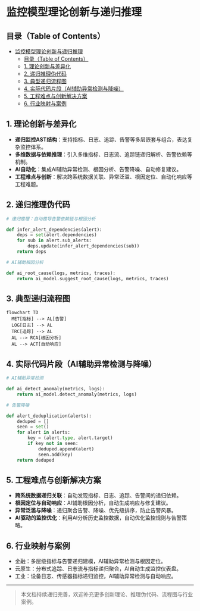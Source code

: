 # 监控模型理论创新与递归推理

## 目录（Table of Contents）

- [监控模型理论创新与递归推理](#监控模型理论创新与递归推理)
  - [目录（Table of Contents）](#目录table-of-contents)
  - [1. 理论创新与差异化](#1-理论创新与差异化)
  - [2. 递归推理伪代码](#2-递归推理伪代码)
  - [3. 典型递归流程图](#3-典型递归流程图)
  - [4. 实际代码片段（AI辅助异常检测与降噪）](#4-实际代码片段ai辅助异常检测与降噪)
  - [5. 工程难点与创新解决方案](#5-工程难点与创新解决方案)
  - [6. 行业映射与案例](#6-行业映射与案例)

## 1. 理论创新与差异化

- **递归监控AST结构**：支持指标、日志、追踪、告警等多层嵌套与组合，表达复杂监控体系。
- **多维数据与依赖推理**：引入多维指标、日志流、追踪链递归解析、告警依赖等机制。
- **AI自动化**：集成AI辅助异常检测、根因分析、告警降噪、自动修复建议。
- **工程难点与创新**：解决跨系统数据关联、异常泛滥、根因定位、自动化响应等工程难题。

## 2. 递归推理伪代码

```python
# 递归推理：自动推导告警依赖链与根因分析

def infer_alert_dependencies(alert):
    deps = set(alert.dependencies)
    for sub in alert.sub_alerts:
        deps.update(infer_alert_dependencies(sub))
    return deps

# AI辅助根因分析

def ai_root_cause(logs, metrics, traces):
    return ai_model.suggest_root_cause(logs, metrics, traces)
```

## 3. 典型递归流程图

```mermaid
flowchart TD
  MET[指标] --> AL[告警]
  LOG[日志] --> AL
  TRC[追踪] --> AL
  AL --> RCA[根因分析]
  AL --> ACT[自动响应]
```

## 4. 实际代码片段（AI辅助异常检测与降噪）

```python
# AI辅助异常检测

def ai_detect_anomaly(metrics, logs):
    return ai_model.detect_anomaly(metrics, logs)

# 告警降噪

def alert_deduplication(alerts):
    deduped = []
    seen = set()
    for alert in alerts:
        key = (alert.type, alert.target)
        if key not in seen:
            deduped.append(alert)
            seen.add(key)
    return deduped
```

## 5. 工程难点与创新解决方案

- **跨系统数据递归关联**：自动发现指标、日志、追踪、告警间的递归依赖。
- **根因定位与自动响应**：AI辅助根因分析，自动生成响应与修复建议。
- **异常泛滥与降噪**：递归聚合告警、降噪、优先级排序，防止告警风暴。
- **AI驱动的监控优化**：利用AI分析历史监控数据，自动优化监控规则与告警策略。

## 6. 行业映射与案例

- 金融：多层级指标与告警递归建模，AI辅助异常检测与根因定位。
- 云原生：分布式追踪、日志流与指标递归聚合，AI自动生成监控仪表盘。
- 工业：设备日志、传感器指标递归监控，AI辅助异常检测与自动响应。

---

> 本文档持续递归完善，欢迎补充更多创新理论、推理伪代码、流程图与行业案例。
